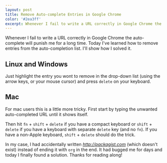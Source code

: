 ```yaml
---
layout: post
title: Remove Auto-complete Entries in Google Chrome
color: '#2ea3ff'
excerpt: Whenever I fail to write a URL correctly in Google Chrome the auto-complete will punish me for a long time. Today I've learned how to remove entries from the auto-completion list. I'll show how I solved it.
---
```


Whenever I fail to write a URL correctly in Google Chrome the auto-complete will punish me for a long time. Today I've learned how to remove entries from the auto-completion list. I'll show how I solved it.

## Linux and Windows

Just highlight the entry you wont to remove in the drop-down list (using the arrow keys, or your mouse cursor) and press `delete` on your keyboard.

## Mac

For mac users this is a little more tricky. First start by typing the unwanted auto-completed URL until it shows itself.  

Then hit `fn` + `shift` + `delete` if you have a compact keyboard or `shift` + `delete`  if you have a keyboard with separate `delete` key (and no `fn`).  If you have a non-Apple keyboard, `shift` + `delete` should do the trick.


In my case, I had accidentally written *http://packagist.com* (which doesn't exist) instead of ending it with `org` in the end. It had bugged me for days and today I finally found a solution. Thanks for reading along! 


